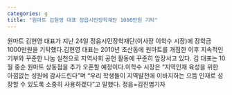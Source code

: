 ```yaml
---
categories: g
title: "원마트 김현영 대표 정읍시민장학재단 1000만원 기탁"
---
```

원마트 김현영 대표가 지난 24일 정읍시민장학재단(이사장 이학수 시장)에 장학금 1000만원을 기탁했다.김현영 대표는 2010년 초산동에 원마트를 개점한 이후 지속적인 기부와 꾸준한 나눔 실천으로 지역사회 공헌 활동에 꾸준히 앞장서고 있다. 김 대표는 10월 중순 원마트 상동점을 추가 오픈할 예정이다.이학수 시장은 “지역인재 육성을 위한 아낌없는 성원에 감사드린다”며 “우리 학생들이 지역발전에 이바지하는 으뜸 인재로 성장할 수 있도록 소중히 사용하겠다”고 말했다. 정읍=김진엽기자